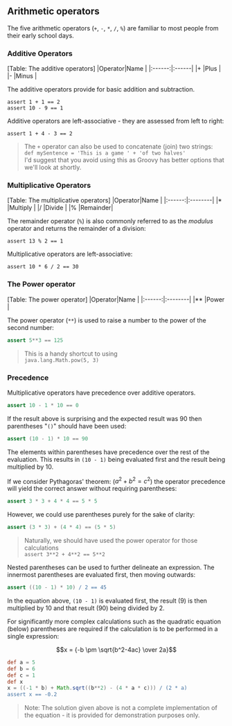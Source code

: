 ## Arithmetic operators
The five arithmetic operators (`+`, `-`, `*`, `/`, `%`) are familiar to most people from their early school days.

### Additive Operators
[Table: The additive operators]
|Operator|Name   |
|:------:|:------|
|+       |Plus   |
|-       |Minus  |

The additive operators provide for basic addition and subtraction.

    assert 1 + 1 == 2
    assert 10 - 9 == 1
    
Additive operators are left-associative - they are assessed from left to right:
    
    assert 1 + 4 - 3 == 2

>The `+` operator can also be used to concatenate (join) two strings:  
> `def mySentence = 'This is a game ' + 'of two halves'`  
> I'd suggest that you avoid using this as Groovy has better options that we'll look at shortly.


### Multiplicative Operators

[Table: The multiplicative operators]
|Operator|Name     |
|:------:|:--------|
|*       |Multiply |
|/       |Divide   |
|%       |Remainder|

The remainder operator (`%`) is also commonly referred to as the _modulus_ operator and returns the remainder of a division: 

    assert 13 % 2 == 1

Multiplicative operators are left-associative:

    assert 10 * 6 / 2 == 30

### The Power operator

[Table: The power operator]
|Operator|Name     |
|:------:|:--------|
|**       |Power |

The power operator (`**`) is used to raise a number to the power of  the second number:

````groovy
assert 5**3 == 125
````

> This is a handy shortcut to using  
> `java.lang.Math.pow(5, 3)`

### Precedence
Multiplicative operators have precedence over additive operators. 

```groovy
assert 10 - 1 * 10 == 0
```

If the result above is surprising and the expected result was 90 then parentheses "`()`" should have been used:

```groovy
assert (10 - 1) * 10 == 90
```

The elements within parentheses have precedence over the rest of the evaluation. This results in `(10 - 1)` being evaluated first and the result being multiplied by 10.

If we consider Pythagoras' theorem: ($a^2 + b^2 = c^2$) the operator precedence will yield the correct answer without requiring parentheses:

```groovy
assert 3 * 3 + 4 * 4 == 5 * 5
```
   
However, we could use parentheses purely for the sake of clarity:

```groovy
assert (3 * 3) + (4 * 4) == (5 * 5)
```
 
> Naturally, we should have used the power operator for those calculations  
> `assert 3**2 + 4**2 == 5**2`
   
Nested parentheses can be used to further delineate an expression. The innermost parentheses are evaluated first, then moving outwards:

```groovy
assert ((10 - 1) * 10) / 2 == 45
```
    
In the equation above, `(10 - 1)` is evaluated first, the result (9) is then multiplied by 10 and that result (90) being divided by 2.

For significantly more complex calculations such as the quadratic equation (below) parentheses are required if the calculation is to be performed in a single expression:

$$x = {-b \pm \sqrt{b^2-4ac} \over 2a}$$

```groovy
def a = 5
def b = 6
def c = 1
def x
x = ((-1 * b) + Math.sqrt((b**2) - (4 * a * c))) / (2 * a)
assert x == -0.2
```

> Note: The solution given above is not a complete implementation of the equation - it is provided for demonstration purposes only.

